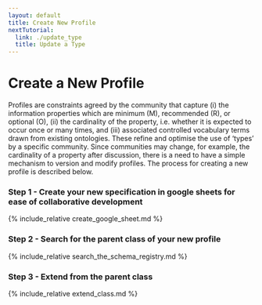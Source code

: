 ```yaml
---
layout: default
title: Create New Profile
nextTutorial:
  link: ./update_type
  title: Update a Type
---
```


# Create a New Profile
Profiles are constraints agreed by the community that capture (i) the information properties which are minimum (M), recommended (R), or optional (O), (ii) the cardinality of the property, i.e. whether it is expected to occur once or many times, and (iii) associated controlled vocabulary terms drawn from existing ontologies. These refine and optimise the use of ‘types’ by a specific community. Since communities may change, for example, the cardinality of a property after discussion, there is a need to have a simple mechanism to version and modify profiles. The process for creating a new profile is described below.

### Step 1 - Create your new specification in google sheets for ease of collaborative development
{% include_relative create_google_sheet.md %}

### Step 2 - Search for the parent class of your new profile
{% include_relative search_the_schema_registry.md %}

### Step 3 - Extend from the parent class
{% include_relative extend_class.md %}

